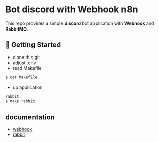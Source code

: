 # Bot discord with Webhook n8n

This repo provides a simple **discord** bot application with **Webhook** and **RabbitMQ**.

## 🚀 Getting Started
- clone this git
- adjust .env
- read Makefile
```bash
$ cat Makefile
``` 
- up application
```bash
rabbit:
$ make rabbit
``` 

## documentation
- [webhook](https://andriantriputra.medium.com/n8n-integrated-n8n-discord-webhooks-and-ai-in-action-0117f437874c)
- [rabbit]()

